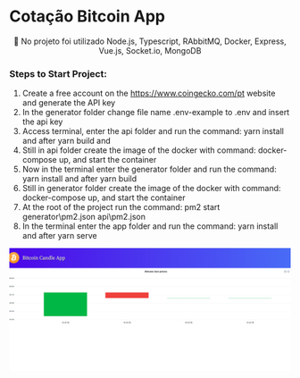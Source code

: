 # Cotação Bitcoin App
<p align="center">🚀 No projeto foi utilizado Node.js, Typescript, RAbbitMQ, Docker, Express, Vue.js, Socket.io, MongoDB </p>

### Steps to Start Project:
1. Create a free account on the https://www.coingecko.com/pt website and generate the API key  
2. In the  generator folder change file name .env-example to .env and insert the api key
3. Access terminal, enter the api folder and run the command: yarn install and after yarn build and
4. Still in api folder create the image of the docker with command: docker-compose up, and start the container
5. Now in the terminal enter the generator folder and run the command: yarn install and after yarn build
6. Still in generator folder create the image of the docker with command: docker-compose up, and start the container
7. At the root of the project run the command: pm2 start generator\pm2.json api\pm2.json
8. In the terminal enter the app folder and run the command: yarn install and after yarn serve


![Alt text](image.png)